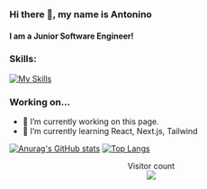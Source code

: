 ### Hi there 👋, my name is Antonino
#### I am a Junior Software Engineer!

### Skills:
[![My Skills](https://skillicons.dev/icons?i=ts,js,angular,react,python,html,css,java,cypress)](https://skillicons.dev)
### Working on...

- 🔭 I’m currently working on this page. 
- 🌱 I’m currently learning React, Next.js, Tailwind 


[![Anurag's GitHub stats](https://github-readme-stats-beige-phi.vercel.app/api?username=gepp4&theme=tokyonight)](https://github.com/anuraghazra/github-readme-stats)
[![Top Langs](https://github-readme-stats-beige-phi.vercel.app/api/top-langs/?username=gepp4&layout=compact&theme=tokyonight)](https://github.com/anuraghazra/github-readme-stats) 

<p align="center"> 
  Visitor count<br>
  <img src="https://profile-counter.glitch.me/gepp4/count.svg" />
</p>
